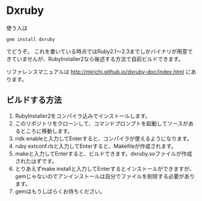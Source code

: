 # Dxruby

使う人は

    gem install dxruby

でどうぞ。
これを書いている時点ではRuby2.1～2.3までしかバイナリが用意できていませんが、RubyInstaller2なら後述する方法で自前ビルドできます。

リファレンスマニュアルは
http://mirichi.github.io/dxruby-doc/index.html
にあります。

## ビルドする方法

1. RubyInstaller2をコンパイラ込みでインストールします。
2. このリポジトリをクローンして、コマンドプロンプトを起動してソースがあるところに移動します。
3. ridk enableと入力してEnterすると、コンパイラが使えるようになります。
4. ruby extconf.rbと入力してEnterすると、Makefileが作成されます。
5. makeと入力してEnterすると、ビルドできます。dxruby.soファイルが作成されたはずです。
6. とりあえずmake installと入力してEnterするとインストールができますが、gemじゃないのでアンインストールは自分でファイルを削除する必要があります。
7. gemはもうしばらくお待ちください。
